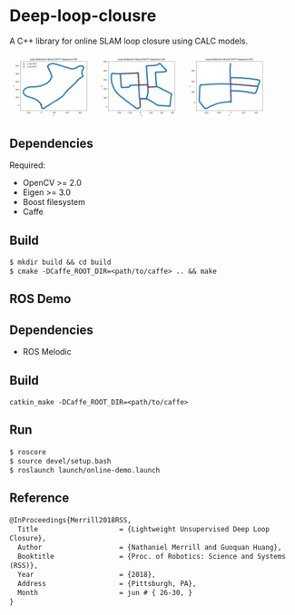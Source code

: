 # Deep-loop-clousre
A C++ library for online SLAM loop closure using CALC models.

<p float="left">
<img src="https://github.com/harrysdc/deep-loop-clousre/blob/main/loop-kitti-09.png"  width="30%" height="30%">
<img src="https://github.com/harrysdc/deep-loop-clousre/blob/main/loop-kitti-00.png"  width="30%" height="30%">
<img src="https://github.com/harrysdc/deep-loop-clousre/blob/main/loop-kitti-05.png"  width="30%" height="30%">
</p>


## Dependencies

Required:
- OpenCV >= 2.0
- Eigen >= 3.0
- Boost filesystem
- Caffe 

## Build

```
$ mkdir build && cd build
$ cmake -DCaffe_ROOT_DIR=<path/to/caffe> .. && make
```

## ROS Demo
## Dependencies
- ROS Melodic

## Build
```
catkin_make -DCaffe_ROOT_DIR=<path/to/caffe>
```
## Run
```
$ roscore
$ source devel/setup.bash
$ roslaunch launch/online-demo.launch
```

## Reference
```
@InProceedings{Merrill2018RSS,
  Title                    = {Lightweight Unsupervised Deep Loop Closure},
  Author                   = {Nathaniel Merrill and Guoquan Huang},
  Booktitle                = {Proc. of Robotics: Science and Systems (RSS)},
  Year                     = {2018},
  Address                  = {Pittsburgh, PA},
  Month                    = jun # { 26-30, }
}
```
